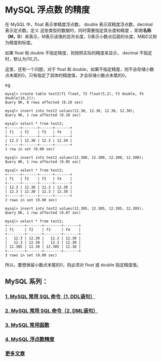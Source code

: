 # MySQL 浮点数 的精度

在 MySQL 中，float 表示单精度浮点数， double 表示双精度浮点数，decimal 表示定点数。定义 这些类型的数据时，同时需要指定其长度和精度 ，即用**名称（M，D**）来表示，M表示该值的总共长度，D表示小数点后面的长度，M和D又称为精度和标度。

如果 float 和 double 不指定精度，则按照实际的精度来显示， decimal 不指定时，默认为(10,2)。

这里，还有一个问题，对于 float 和 double，如果不指定精度，则不会存储小数点末尾的0，只有指定了具体的精度值，才会存储小数点末尾的0。

eg.

```
mysql> create table test2(f1 float, f2 float(5,2), f3 double, f4 double(10,2));
Query OK, 0 rows affected (0.10 sec)

mysql> insert into test2 values(12.30, 12.30, 12.30, 12.30);
Query OK, 1 row affected (0.10 sec)

mysql> select * from test2;
+------+-------+------+-------+
| f1   | f2    | f3   | f4    |
+------+-------+------+-------+
| 12.3 | 12.30 | 12.3 | 12.30 |
+------+-------+------+-------+
1 row in set (0.00 sec)

mysql> insert into test2 values(12.300, 12.300, 12.300, 12.300);
Query OK, 1 row affected (0.05 sec)

mysql> select * from test2;
+------+-------+------+-------+
| f1   | f2    | f3   | f4    |
+------+-------+------+-------+
| 12.3 | 12.30 | 12.3 | 12.30 |
| 12.3 | 12.30 | 12.3 | 12.30 |
+------+-------+------+-------+
2 rows in set (0.00 sec)

mysql> insert into test2 values(12.305, 12.305, 12.305, 12.305);
Query OK, 1 row affected (0.07 sec)

mysql> select * from test2;
+--------+-------+--------+-------+
| f1     | f2    | f3     | f4    |
+--------+-------+--------+-------+
|   12.3 | 12.30 |   12.3 | 12.30 |
|   12.3 | 12.30 |   12.3 | 12.30 |
| 12.305 | 12.30 | 12.305 | 12.30 |
+--------+-------+--------+-------+
3 rows in set (0.00 sec)
```

所以，要想保留小数点末尾的0，则必须对 float 或 double 指定精度值。


## MySQL 系列：

### [1. MySQL 常用 SQL 命令（1. DDL语句）](https://github.com/YoungBear/MyBlog/blob/master/md_files/mysql/SQL-DDL.md)

### [2. MySQL 常用 SQL 命令（2. DML语句）](https://github.com/YoungBear/MyBlog/blob/master/md_files/mysql/SQL-DML.md)

### [3. MySQL 常用函数](https://github.com/YoungBear/MyBlog/blob/master/md_files/mysql/MySQL-Function.md)

### [4. MySQL 浮点数精度](https://github.com/YoungBear/MyBlog/blob/master/md_files/mysql/MySQLFloatPrecision.md)



### [更多文章](https://github.com/YoungBear/MyBlog/blob/master/README.md)